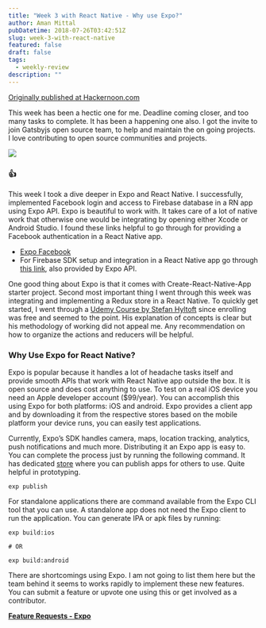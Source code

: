 ```yaml
---
title: "Week 3 with React Native - Why use Expo?"
author: Aman Mittal
pubDatetime: 2018-07-26T03:42:51Z
slug: week-3-with-react-native
featured: false
draft: false
tags:
  - weekly-review
description: ""
---
```


[Originally published at Hackernoon.com](https://medium.com/hackernoon/week-3-with-react-native-107f6779a831)

This week has been a hectic one for me. Deadline coming closer, and too many tasks to complete. It has been a happening one also. I got the invite to join Gatsbyjs open source team, to help and maintain the on going projects. I love contributing to open source communities and projects.

![](https://i.imgur.com/K7zj9sl.png)

### 👍

This week I took a dive deeper in Expo and React Native. I successfully, implemented Facebook login and access to Firebase database in a RN app using Expo API. Expo is beautiful to work with. It takes care of a lot of native work that otherwise one would be integrating by opening either Xcode or Android Studio. I found these links helpful to go through for providing a Facebook authentication in a React Native app.

- [Expo Facebook](https://docs.expo.io/versions/latest/sdk/facebook#__next)
- For Firebase SDK setup and integration in a React Native app go through [this link](https://docs.expo.io/versions/latest/guides/using-firebase#__next), also provided by Expo API.

One good thing about Expo is that it comes with Create-React-Native-App starter project. Second most important thing I went through this week was integrating and implementing a Redux store in a React Native. To quickly get started, I went through a [Udemy Course by Stefan Hyltoft](https://www.udemy.com/learn-redux-in-react-native-in-less-than-2-hours/) since enrolling was free and seemed to the point. His explanation of concepts is clear but his methodology of working did not appeal me. Any recommendation on how to organize the actions and reducers will be helpful.

### Why Use Expo for React Native?

Expo is popular because it handles a lot of headache tasks itself and provide smooth APIs that work with React Native app outside the box. It is open source and does cost anything to use. To test on a real iOS device you need an Apple developer account (\$99/year). You can accomplish this using Expo for both platforms: iOS and android. Expo provides a client app and by downloading it from the respective stores based on the mobile platform your device runs, you can easily test applications.

Currently, Expo’s SDK handles camera, maps, location tracking, analytics, push notifications and much more. Distributing it an Expo app is easy to. You can complete the process just by running the following command. It has dedicated [store](https://expo.io/) where you can publish apps for others to use. Quite helpful in prototyping.

```shell
exp publish
```

For standalone applications there are command available from the Expo CLI tool that you can use. A standalone app does not need the Expo client to run the application. You can generate IPA or apk files by running:

```shell
exp build:ios

# OR

exp build:android
```

There are shortcomings using Expo. I am not going to list them here but the team behind it seems to works rapidly to implement these new features. You can submit a feature or upvote one using this or get involved as a contributor.

[**Feature Requests - Expo**](https://expo.canny.io/feature-requests)
